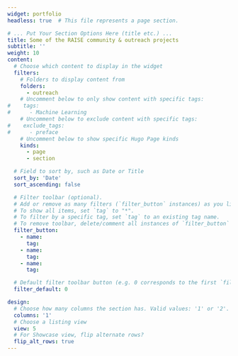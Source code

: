 ```yaml
---
widget: portfolio
headless: true  # This file represents a page section.

# ... Put Your Section Options Here (title etc.) ...
title: Some of the RAISE community & outreach projects
subtitle: ''
weight: 10 
content:
  # Choose which content to display in the widget
  filters:
    # Folders to display content from
    folders:
      - outreach
    # Uncomment below to only show content with specific tags:
#    tags:
#      - Machine Learning
    # Uncomment below to exclude content with specific tags:
#    exclude_tags:
#      - preface    
    # Uncomment below to show specific Hugo Page kinds
    kinds:
      - page
      - section

  # Field to sort by, such as Date or Title
  sort_by: 'Date'
  sort_ascending: false

  # Filter toolbar (optional).
  # Add or remove as many filters (`filter_button` instances) as you like.
  # To show all items, set `tag` to "*".
  # To filter by a specific tag, set `tag` to an existing tag name.
  # To remove toolbar, delete/comment all instances of `filter_button` below.
  filter_button:
    - name: 
      tag: 
    - name:
      tag: 
    - name: 
      tag: 

  # Default filter toolbar button (e.g. 0 corresponds to the first `filter_button` instance above)
  filter_default: 0

design:
  # Choose how many columns the section has. Valid values: '1' or '2'.
  columns: '1'
  # Choose a listing view
  view: 5
  # For Showcase view, flip alternate rows?
  flip_alt_rows: true
---
```


